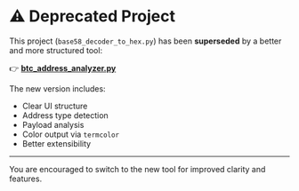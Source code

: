 # ⚠️ Deprecated Project

This project (`base58_decoder_to_hex.py`) has been **superseded** by a better and more structured tool:

👉 **[btc_address_analyzer.py](https://github.com/BitMorphX/btc_address_analyzer)**

The new version includes:
- Clear UI structure
- Address type detection
- Payload analysis
- Color output via `termcolor`
- Better extensibility

---

You are encouraged to switch to the new tool for improved clarity and features.
